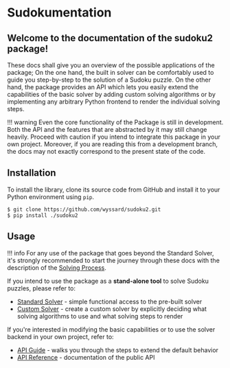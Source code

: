 # Sudokumentation

## Welcome to the documentation of the sudoku2 package!

These docs shall give you an overview of the possible applications of the package; On the one hand, the built in solver can be comfortably used to guide you step-by-step to the solution of a Sudoku puzzle. On the other hand, the package provides an API which lets you easily extend the capabilities of the basic solver by adding custom solving algorithms or by implementing any arbitrary Python frontend to render the individual solving steps. 

!!! warning 
    Even the core functionality of the Package is still in development. Both the API and the features that are abstracted by it may still change heavily. Proceed with caution if you intend to integrate this package in your own project. Moreover, if you are reading this from a development branch, the docs may not exactly correspond to the present state of the code.

## Installation

To install the library, clone its source code from GitHub and install it to your Python environment using `pip`.

```shell
$ git clone https://github.com/wyssard/sudoku2.git
$ pip install ./sudoku2
```


## Usage

!!! info 
    For any use of the package that goes beyond the Standard Solver, it's strongly recommended to start the journey through these docs with the description of the [Solving Process](solving_process). 

If you intend to use the package as a **stand-alone tool** to solve Sudoku puzzles, please refer to:

- [Standard Solver](standard_solvers) - simple functional access to the pre-built solver
- [Custom Solver](custom_solver) - create a custom solver by explicitly deciding what solving algorithms to use and what solving steps to render

If you're interested in modifying the basic capabilities or to use the solver backend in your own project, refer to: 

- [API Guide](api_guide) - walks you through the steps to extend the default behavior
- [API Reference](api/sudoku/solvingmethods) - documentation of the public API
